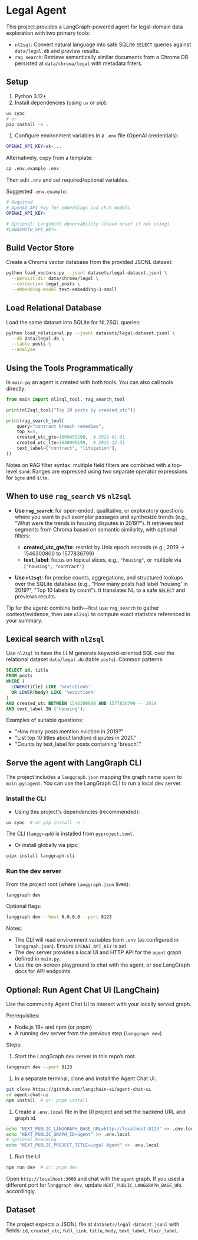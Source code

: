 # Legal Agent

This project provides a LangGraph-powered agent for legal-domain data exploration with two primary tools:

- `nl2sql`: Convert natural language into safe SQLite `SELECT` queries against `data/legal.db` and preview results.
- `rag_search`: Retrieve semantically similar documents from a Chroma DB persisted at `data/chroma/legal` with metadata filters.

## Setup

1. Python 3.12+
2. Install dependencies (using `uv` or pip):

```bash
uv sync
# or
pip install -e .
```

1. Configure environment variables in a `.env` file (OpenAI credentials):

```bash
OPENAI_API_KEY=sk-...
```

Alternatively, copy from a template:

```bash
cp .env.example .env
```

Then edit `.env` and set required/optional variables.

Suggested `.env.example`:

```bash
# Required
# OpenAI API key for embeddings and chat models
OPENAI_API_KEY=

# Optional: LangSmith observability (leave unset if not using)
#LANGSMITH_API_KEY=
```

## Build Vector Store

Create a Chroma vector database from the provided JSONL dataset:

```bash
python load_vectors.py --jsonl datasets/legal-dataset.jsonl \
  --persist-dir data/chroma/legal \
  --collection legal_posts \
  --embedding-model text-embedding-3-small
```

## Load Relational Database

Load the same dataset into SQLite for NL2SQL queries:

```bash
python load_relational.py --jsonl datasets/legal-dataset.jsonl \
  --db data/legal.db \
  --table posts \
  --analyze
```

## Using the Tools Programmatically

In `main.py` an agent is created with both tools. You can also call tools directly:

```python
from main import nl2sql_tool, rag_search_tool

print(nl2sql_tool("Top 10 posts by created_utc"))

print(rag_search_tool(
    query="contract breach remedies",
    top_k=5,
    created_utc_gte=1609459200,  # 2021-01-01
    created_utc_lte=1640995199,  # 2021-12-31
    text_label=["contract", "litigation"],
))
```

Notes on RAG filter syntax: multiple field filters are combined with a top-level `$and`. Ranges are expressed using two separate operator expressions for `$gte` and `$lte`.

## When to use `rag_search` vs `nl2sql`

- **Use `rag_search`**: for open-ended, qualitative, or exploratory questions where you want to pull exemplar passages and synthesize trends (e.g., "What were the trends in housing disputes in 2019?"). It retrieves text segments from Chroma based on semantic similarity, with optional filters:
  - **created_utc_gte/lte**: restrict by Unix epoch seconds (e.g., 2019 → 1546300800 to 1577836799)
  - **text_label**: focus on topical slices, e.g., `"housing"`, or multiple via `["housing", "contract"]`

- **Use `nl2sql`**: for precise counts, aggregations, and structured lookups over the SQLite database (e.g., "How many posts had label 'housing' in 2019?", "Top 10 labels by count"). It translates NL to a safe `SELECT` and previews results.

Tip for the agent: combine both—first use `rag_search` to gather context/evidence, then use `nl2sql` to compute exact statistics referenced in your summary.

## Lexical search with `nl2sql`

Use `nl2sql` to have the LLM generate keyword-oriented SQL over the relational dataset `data/legal.db` (table `posts`). Common patterns:

```sql
SELECT id, title
FROM posts
WHERE (
  LOWER(title) LIKE '%eviction%'
  OR LOWER(body) LIKE '%eviction%'
)
AND created_utc BETWEEN 1546300800 AND 1577836799 -- 2019
AND text_label IN ('housing');
```

Examples of suitable questions:

- "How many posts mention eviction in 2019?"
- "List top 10 titles about landlord disputes in 2021."
- "Counts by text_label for posts containing 'breach'."

## Serve the agent with LangGraph CLI

The project includes a `langgraph.json` mapping the graph name `agent` to `main.py:agent`. You can use the LangGraph CLI to run a local dev server.

### Install the CLI

- Using this project's dependencies (recommended):

```bash
uv sync  # or pip install -e .
```

The CLI (`langgraph`) is installed from `pyproject.toml`.

- Or install globally via pipx:

```bash
pipx install langgraph-cli
```

### Run the dev server

From the project root (where `langgraph.json` lives):

```bash
langgraph dev
```

Optional flags:

```bash
langgraph dev --host 0.0.0.0 --port 8123
```

Notes:

- The CLI will read environment variables from `.env` (as configured in `langgraph.json`). Ensure `OPENAI_API_KEY` is set.
- The dev server provides a local UI and HTTP API for the `agent` graph defined in `main.py`.
- Use the on-screen playground to chat with the agent, or see LangGraph docs for API endpoints.

## Optional: Run Agent Chat UI (LangChain)

Use the community Agent Chat UI to interact with your locally served graph.

Prerequisites:

- Node.js 18+ and npm (or pnpm)
- A running dev server from the previous step (`langgraph dev`)

Steps:

1. Start the LangGraph dev server in this repo’s root.

```bash
langgraph dev --port 8123
```

1. In a separate terminal, clone and install the Agent Chat UI.

```bash
git clone https://github.com/langchain-ai/agent-chat-ui
cd agent-chat-ui
npm install  # or: pnpm install
```

1. Create a `.env.local` file in the UI project and set the backend URL and graph id.

```bash
echo "NEXT_PUBLIC_LANGGRAPH_BASE_URL=http://localhost:8123" >> .env.local
echo "NEXT_PUBLIC_GRAPH_ID=agent" >> .env.local
# optional branding
echo "NEXT_PUBLIC_PROJECT_TITLE=Legal Agent" >> .env.local
```

1. Run the UI.

```bash
npm run dev  # or: pnpm dev
```

Open `http://localhost:3000` and chat with the `agent` graph. If you used a different port for `langgraph dev`, update `NEXT_PUBLIC_LANGGRAPH_BASE_URL` accordingly.

## Dataset

The project expects a JSONL file at `datasets/legal-dataset.jsonl` with fields:
`id`, `created_utc`, `full_link`, `title`, `body`, `text_label`, `flair_label`.
